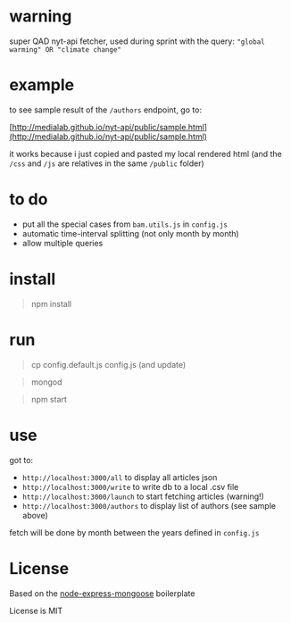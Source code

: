 # warning

super QAD nyt-api fetcher, used during sprint with the query: `"global warming" OR "climate change"`

# example

to see sample result of the `/authors` endpoint, go to:

[http://medialab.github.io/nyt-api/public/sample.html](http://medialab.github.io/nyt-api/public/sample.html)

it works because i just copied and pasted my local rendered html (and the `/css` and `/js` are relatives in the same `/public` folder)

# to do

* put all the special cases from `bam.utils.js` in `config.js`
* automatic time-interval splitting (not only month by month)
* allow multiple queries

# install

> npm install

# run

> cp config.default.js config.js (and update)

> mongod

> npm start

# use

got to:
* `http://localhost:3000/all` to display all articles json
* `http://localhost:3000/write` to write db to a local .csv file
* `http://localhost:3000/launch` to start fetching articles (warning!)
* `http://localhost:3000/authors` to display list of authors (see sample above)

fetch will be done by month between the years defined in `config.js`

# License

Based on the [node-express-mongoose](https://github.com/madhums/node-express-mongoose) boilerplate

License is MIT
